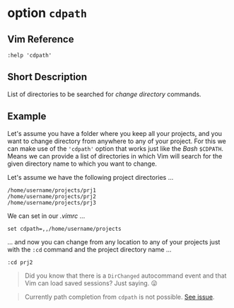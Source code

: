 # option `cdpath`

## Vim Reference

    :help 'cdpath'

## Short Description
List of directories to be searched for *change directory* commands.

## Example

Let's assume you have a folder where you keep all your projects, and you want to
change directory from anywhere to any of your project. For this we can make use
of the `'cdpath'` option that works just like the *Bash* `$CDPATH`. Means we can
provide a list of directories in which Vim will search for the given directory name
to which you want to change.

Let's assume we have the following project directories ...

    /home/username/projects/prj1
    /home/username/projects/prj2
    /home/username/projects/prj3

We can set in our *.vimrc* ...

    set cdpath=,,/home/username/projects

... and now you can change from any location to any of your projects just with
the `:cd` command and the project directory name ...

    :cd prj2

> Did you know that there is a `DirChanged` autocommand event and that Vim can load saved sessions? Just saying. 😜

> Currently path completion from `cdpath` is not possible. [See issue](https://github.com/vim/vim/issues/374).
